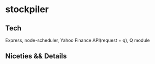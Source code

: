 # stockpiler

## Tech
Express, node-scheduler, Yahoo Finance API(request + q), Q module

## Niceties && Details
